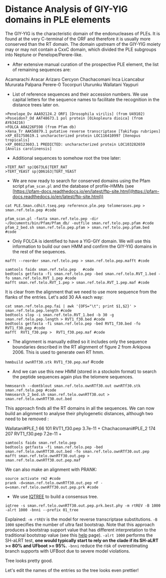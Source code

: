 # Distance Analysis of GIY-YIG domains in PLE elements

The GIY-YIG is the characteristic domain of the endonucleases of PLEs. It is found at the very C-terminal of the ORF and therefore it is usually more conserved than the RT domain. The domain upstream of the GIY-YIG moiety may or may not contain a CxxC domain, which divided the PLE subgroups into Neptune or Penelope/Perere-like. 

- After extensive manual curation of the prospective PLE element, the list of remaining sequences are:

Acamarachi
Aracar
Arizaro
Cercyon
Chachacomani
Inca
Licancabur
Mururata
Palpana
Perere-0
Tocorpuri
Uturunku
Wallatani
Yaypuri


- List of reference sequences and their accession numbers. We use capital letters for the sequence names to facilitate the recognition in the distance trees later on. 

```
>Penelope_Dv AAA92124.2 ORF1 [Drosophila virilis] (from U49102)
>Poseidon?_Od AAT48673.1 pol protein [Oikopleura dioica] (from AY634216)
>FOLCA A0A226F598 (from Pfam db)
>Xena_Tr AAK58879.1 putative reverse transcriptase [Takifugu rubripes]
>XP_031758619.1 uncharacterized protein LOC116410997 [Xenopus tropicalis]
>XP_008123603.1 PREDICTED: uncharacterized protein LOC103282659 [Anolis carolinensis]
```

- Additional sequences to somehow root the tree later:
```
>TERT_RAT sp|Q673L6|TERT_RAT 
>TERT_YEAST sp|Q06163|TERT_YEAST 
```


- We are now ready to search for conserved domains using the Pfam script `pfam_scan.pl` and the database of profile-HMMs (see [https://pfam-docs.readthedocs.io/en/latest/ftp-site.html](https://pfam-docs.readthedocs.io/en/latest/ftp-site.html))

```
cat PLE.Sman.cdhit.tseq.pep reference.ple.pep telomerases.pep > sman.ref.telo.pep #code

pfam_scan.pl -fasta sman.ref.telo.pep -dir ~/Documents/bin/Pfam/Pfam_db/ -outfile sman.ref.telo.pep.pfam #code
pfam_2_bed.sh sman.ref.telo.pep.pfam > sman.ref.telo.pep.pfam.bed #code

```

- Only FOLCA is identified to have a YIG-GIY domain. We will use this information to build our own HMM and confirm the GIY-YIG domains in the rest of the sequences.

```
mafft --reorder sman.ref.telo.pep > sman.ref.telo.pep.mafft #code
```



```
samtools faidx sman.ref.telo.pep   #code
bedtools getfasta -fi sman.ref.telo.pep -bed sman.ref.telo.RVT_1.bed -fo sman.ref.telo.RVT_1.pep #code
mafft sman.ref.telo.RVT_1.pep > sman.ref.telo.RVT_1.pep.maf #code
```

It is clear from the alignment that we need to use more sequence from the flanks of the entries. Let's add 30 AA each way:

```
cat sman.ref.telo.pep.fai | awk '{OFS="\t"; print $1,$2}' > sman.ref.telo.pep.length #code
bedtools slop -i sman.ref.telo.RVT_1.bed -b 30 -g sman.ref.telo.pep.length > RVT1_f30.bed #code
bedtools getfasta -fi sman.ref.telo.pep -bed RVT1_f30.bed -fo RVT1_f30.pep #code
mafft  RVT1_f30.pep >  RVT1_f30.pep.maf #code
```

- The alignment is manually edited so it includes only the sequence boundaries described in the RT alignment of figure 2 from Arkipova 2006. This is used to generate own RT hmm.

`hmmbuild ownRTf30.stk RVT1_f30.pep.maf` #code

- And we can use this new HMM (stored in a stockolm format) to search the peptide sequences again plus the telomere sequences.


```
hmmsearch --domtblout sman.ref.telo.ownRTf30.out ownRTf30.stk sman.ref.telo.pep #code
hmmsearch_2_bed.sh sman.ref.telo.ownRTf30.out > sman.ref.telo.ownRTf30.out.bed
```

This approach finds all the RT domains in all the sequences. We can now build an alignment to analyse their phylogenetic distances, although two need to be removed :

Wallatani#PLE\_1	66	101	RVT1\_f30.pep	3.7e-11	+
Chachacomani#PLE\_2	174	207	RVT1\_f30.pep	7.2e-11	+


```
samtools faidx sman.ref.telo.pep
bedtools getfasta -fi sman.ref.telo.pep -bed sman.ref.telo.ownRTf30.out.bed -fo sman.ref.telo.ownRTf30.out.pep
mafft sman.ref.telo.ownRTf30.out.pep > sman.ref.telo.ownRTf30.out.pep.maf
```

We can also make an alignment with PRANK:
```
source activate rm2 #code
prank -d=sman.ref.telo.ownRTf30.out.pep +F -o=sman.ref.telo.ownRTf30.out.pep.prk #code
```

- We use [IQTREE](http://www.iqtree.org/) to build a consensus tree. 

`iqtree -s sman.ref.telo.ownRTf30.out.pep.prk.best.phy -m rtREV -B 1000 -alrt 1000 -bnni --prefix 01_tree`

Explained:
`-m rtREV` is the model for reverse transcriptase substitutions.
`-B 1000` specifies the number of ultra fast bootstrap. Note that this approach produces a bootstrap support value that has different interpretation to the traditional bootstrap value (see this [help](http://www.iqtree.org/doc/Frequently-Asked-Questions#how-do-i-interpret-ultrafast-bootstrap-ufboot-support-values) page).
`-alrt 1000` performs the SH-aLRT test, **one would typically start to rely on the clade if its SH-aLRT >= 80% and UFboot >= 95%.**
`-bnni` reduce the risk of overestimating branch supports with UFBoot due to severe model violations.

Tree looks pretty good. 

Let's edit the names of the entries so the tree looks even prettier!


